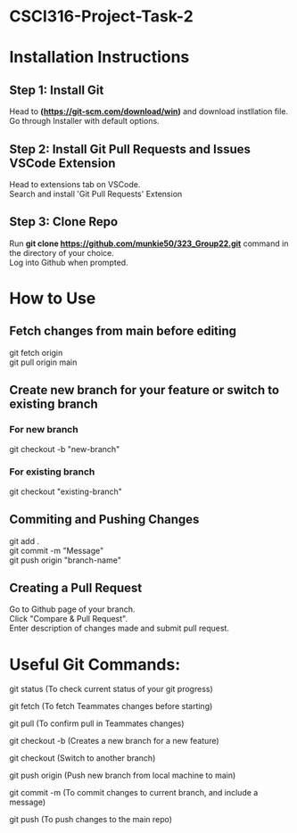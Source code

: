 # CSCI316-Project-Task-2

# Installation Instructions

## Step 1: Install Git  
Head to **(https://git-scm.com/download/win)** and download instllation file.  
Go through Installer with default options.    

## Step 2: Install Git Pull Requests and Issues VSCode Extension  
Head to extensions tab on VSCode.  
Search and install 'Git Pull Requests' Extension  

## Step 3: Clone Repo  
Run **git clone https://github.com/munkie50/323_Group22.git** command in the directory of your choice.  
Log into Github when prompted.  

# How to Use

## Fetch changes from main before editing  
git fetch origin  
git pull origin main  

## Create new branch for your feature or switch to existing branch  
### For new branch  
git checkout -b "new-branch"  
### For existing branch
git checkout "existing-branch"  

## Commiting and Pushing Changes  
git add .  
git commit -m "Message"  
git push origin "branch-name"

## Creating a Pull Request  
Go to Github page of your branch.  
Click "Compare & Pull Request".  
Enter description of changes made and submit pull request.  

# Useful Git Commands:
git status (To check current status of your git progress)  
  
git fetch (To fetch Teammates changes before starting) 
  
git pull (To confirm pull in Teammates changes)  
  
git checkout -b <new-branch-name> (Creates a new branch for a new feature)  
  
git checkout <branch-name> (Switch to another branch)  
  
git push origin <new-branch-name> (Push new branch from local machine to main)  
  
git commit -m (To commit changes to current branch, and include a message)  

git push (To push changes to the main repo)
